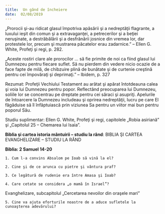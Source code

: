 ```yaml
---
title:  Un gând de încheiere
date:  02/08/2019
---
```


„Prorocii şi-au ridicat glasul împotriva apăsării şi a nedreptăţii flagrante, a luxului ieşit din comun şi a extravaganţei, a petrecerilor şi a beţiei neruşinate, a destrăbălării şi a desfrânării josnice din vremea lor, dar protestele lor, precum şi mustrarea păcatelor erau zadarnice.” – Ellen G. White, Profeţi şi regi, p. 282.

„Aceste rostiri clare ale prorocilor … să fie primite de noi ca fiind glasul lui Dumnezeu pentru fiecare suflet. Să nu pierdem din vedere nicio ocazie de a face fapte de milă, de chibzuire plină de bunătate şi de curtenie creştină pentru cei împovăraţi şi deprimaţi.” – Ibidem, p. 327

Rezumat: Profeţii Vechiului Testament au arătat şi apărat întotdeauna calea şi voia lui Dumnezeu pentru popor. Reflectând preocuparea lui Dumnezeu, soliile lor se concentrau pe dreptate pentru cei săraci şi asupriţi. Apelurile de întoarcere la Dumnezeu includeau şi oprirea nedreptăţii, lucru pe care El făgăduise să îl înfăptuiască prin viziunea Sa pentru un viitor mai bun pentru poporul Său.

Studiu suplimentar: Ellen G. White, Profeţi şi regi, capitolele „Robia asiriană” şi „Capitolul 25 – Chemarea lui Isaia”.

**Biblia şi cartea istoria mântuirii – studiu la rând**: BIBLIA ŞI CARTEA EVANGHELIZARE – STUDIU LA RÂND

**Biblia: 2 Samuel 14-20**

`1. Cum l-a convins Absalom pe Ioab să vină la el?`

`2. Cine şi de ce arunca cu pietre şi vântura praf?`

`3. Ce legătură de rudenie era între Amasa şi Ioab?`

`4. Care cetate se considera „o mamă în Israel”?`

Evanghelizare, subcapitolul „Cercetarea nevoilor din oraşele mari”

`5. Cine va ajuta eforturile noastre de a aduce sufletele la cunoaşterea adevărului?`